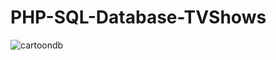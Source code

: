 # PHP-SQL-Database-TVShows



![cartoondb](https://user-images.githubusercontent.com/113320828/227727563-8c4237ef-2f67-4442-af8f-7cbe82ae4db6.jpg)
